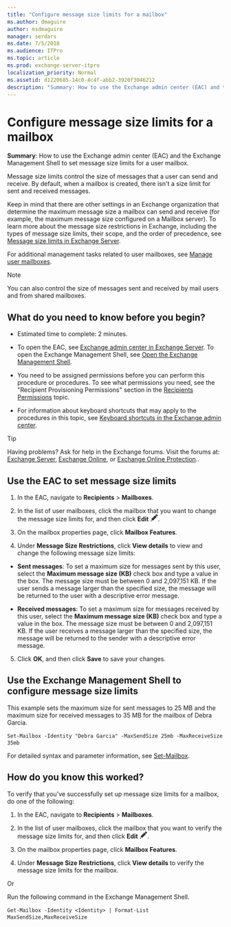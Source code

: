 ```yaml
---
title: "Configure message size limits for a mailbox"
ms.author: dmaguire
author: msdmaguire
manager: serdars
ms.date: 7/5/2018
ms.audience: ITPro
ms.topic: article
ms.prod: exchange-server-itpro
localization_priority: Normal
ms.assetid: d1220685-14c0-4c4f-abb2-3920f3046212
description: "Summary: How to use the Exchange admin center (EAC) and the Exchange Management Shell to set message size limits for a user mailbox."
---
```


# Configure message size limits for a mailbox

 **Summary**: How to use the Exchange admin center (EAC) and the Exchange Management Shell to set message size limits for a user mailbox.
  
Message size limits control the size of messages that a user can send and receive. By default, when a mailbox is created, there isn't a size limit for sent and received messages.
  
Keep in mind that there are other settings in an Exchange organization that determine the maximum message size a mailbox can send and receive (for example, the maximum message size configured on a Mailbox server). To learn more about the message size restrictions in Exchange, including the types of message size limits, their scope, and the order of precedence, see [Message size limits in Exchange Server](../../mail-flow/message-size-limits.md).
  
For additional management tasks related to user mailboxes, see [Manage user mailboxes](user-mailboxes.md).
  
> [!NOTE]
> You can also control the size of messages sent and received by mail users and from shared mailboxes.
  
## What do you need to know before you begin?

- Estimated time to complete: 2 minutes.
    
- To open the EAC, see [Exchange admin center in Exchange Server](../../architecture/client-access/exchange-admin-center.md). To open the Exchange Management Shell, see [Open the Exchange Management Shell](http://technet.microsoft.com/library/63976059-25f8-4b4f-b597-633e78b803c0.aspx).
    
- You need to be assigned permissions before you can perform this procedure or procedures. To see what permissions you need, see the "Recipient Provisioning Permissions" section in the [Recipients Permissions](../../permissions/feature-permissions/recipient-permissions.md) topic.
    
- For information about keyboard shortcuts that may apply to the procedures in this topic, see [Keyboard shortcuts in the Exchange admin center](../../about-documentation/exchange-admin-center-keyboard-shortcuts.md).
    
> [!TIP]
> Having problems? Ask for help in the Exchange forums. Visit the forums at: [Exchange Server](https://go.microsoft.com/fwlink/p/?linkId=60612), [Exchange Online](https://go.microsoft.com/fwlink/p/?linkId=267542), or [Exchange Online Protection](https://go.microsoft.com/fwlink/p/?linkId=285351)..
  
## Use the EAC to set message size limits

1. In the EAC, navigate to **Recipients** \> **Mailboxes**.
    
2. In the list of user mailboxes, click the mailbox that you want to change the message size limits for, and then click **Edit** ![Edit icon](../../media/ITPro_EAC_EditIcon.png).
    
3. On the mailbox properties page, click **Mailbox Features**.
    
4. Under **Message Size Restrictions**, click **View details** to view and change the following message size limits: 
    
  - **Sent messages**: To set a maximum size for messages sent by this user, select the **Maximum message size (KB)** check box and type a value in the box. The message size must be between 0 and 2,097,151 KB. If the user sends a message larger than the specified size, the message will be returned to the user with a descriptive error message.
    
  - **Received messages**: To set a maximum size for messages received by this user, select the **Maximum message size (KB)** check box and type a value in the box. The message size must be between 0 and 2,097,151 KB. If the user receives a message larger than the specified size, the message will be returned to the sender with a descriptive error message.
    
5. Click **OK**, and then click **Save** to save your changes.
    
## Use the Exchange Management Shell to configure message size limits

This example sets the maximum size for sent messages to 25 MB and the maximum size for received messages to 35 MB for the mailbox of Debra Garcia.
  
```
Set-Mailbox -Identity "Debra Garcia" -MaxSendSize 25mb -MaxReceiveSize 35mb
```

For detailed syntax and parameter information, see [Set-Mailbox](http://technet.microsoft.com/library/a0d413b9-d949-4df6-ba96-ac0906dedae2.aspx).
  
## How do you know this worked?

To verify that you've successfully set up message size limits for a mailbox, do one of the following:
  
1. In the EAC, navigate to **Recipients** \> **Mailboxes**.
    
2. In the list of user mailboxes, click the mailbox that you want to verify the message size limits for, and then click **Edit** ![Edit icon](../../media/ITPro_EAC_EditIcon.png).
    
3. On the mailbox properties page, click **Mailbox Features**.
    
4. Under **Message Size Restrictions**, click **View details** to verify the message size limits for the mailbox.
    
Or
  
Run the following command in the Exchange Management Shell.
  
```
Get-Mailbox -Identity <Identity> | Format-List MaxSendSize,MaxReceiveSize
```



